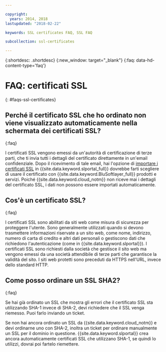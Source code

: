 ```yaml
---

copyright:
  years: 2014, 2018
lastupdated: "2018-02-22"

keywords: SSL certificates FAQ, SSL FAQ

subcollection: ssl-certificates

---
```


{:shortdesc: .shortdesc}
{:new_window: target="_blank"}
{:faq: data-hd-content-type='faq'}

<a name="top"></a>
# FAQ: certificati SSL
{: #faqs-ssl-certificates}

## Perché il certificato SSL che ho ordinato non viene visualizzato automaticamente nella schermata dei certificati SSL?
{:faq}

I certificati SSL vengono emessi da un'autorità di certificazione di terze parti, che ti invia tutti i dettagli del certificato direttamente in un'email confidenziale. Dopo il ricevimento di tale email, hai l'opzione di [importare i certificati SSL](/docs/infrastructure/ssl-certificates?topic=ssl-certificates-importing-ssl-certificates) in {{site.data.keyword.slportal_full}} dovrebbe farti scegliere di usare il certificato con {{site.data.keyword.BluSoftlayer_full}} prodotti e servizi. Poiché {{site.data.keyword.cloud_notm}} non riceve mai i dettagli del certificato SSL, i dati non possono essere importati automaticamente.

## Cos'è un certificato SSL?
{:faq}

I certificati SSL sono abilitati da siti web come misura di sicurezza per proteggere l'utente. Sono generalmente utilizzati quando si devono trasmettere informazioni riservate a un sito web, come nome, indirizzo, numero di carta di credito e altri dati personali o gestiscono dati che richiedono l'autenticazione (come in {{site.data.keyword.slportal}}). I certificati SSL sono richiesti dalla società che gestisce il sito web ma vengono emessi da una società attendibile di terze parti che garantisce la validità del sito. I siti web protetti sono preceduti da HTTPS nell'URL, invece dello standard HTTP.

## Come posso ordinare un SSL SHA2?
{:faq}

Se hai già ordinato un SSL che mostra gli errori che il certificato SSL sta utilizzando SHA-1 invece di SHA-2, devi richiedere che il SSL venga riemesso. Puoi farlo inviando un ticket.

Se non hai ancora ordinato un SSL da {{site.data.keyword.cloud_notm}} e devi ordinarne uno con SHA-2, inoltra un ticket per ordinare manualmente un SSL per il dominio in questione. {{site.data.keyword.slportal}} crea ancora automaticamente certificati SSL che utilizzano SHA-1, se quindi lo utilizzi, dovrai poi fartelo riemettere.
